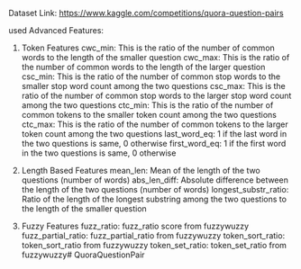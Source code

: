 Dataset Link:
https://www.kaggle.com/competitions/quora-question-pairs

used Advanced Features:

1. Token Features
cwc_min: This is the ratio of the number of common words to the length of the smaller question
cwc_max: This is the ratio of the number of common words to the length of the larger question
csc_min: This is the ratio of the number of common stop words to the smaller stop word count among the two questions
csc_max: This is the ratio of the number of common stop words to the larger stop word count among the two questions
ctc_min: This is the ratio of the number of common tokens to the smaller token count among the two questions
ctc_max: This is the ratio of the number of common tokens to the larger token count among the two questions
last_word_eq: 1 if the last word in the two questions is same, 0 otherwise
first_word_eq: 1 if the first word in the two questions is same, 0 otherwise

3. Length Based Features
mean_len: Mean of the length of the two questions (number of words)
abs_len_diff: Absolute difference between the length of the two questions (number of words)
longest_substr_ratio: Ratio of the length of the longest substring among the two questions to the length of the smaller question

5. Fuzzy Features
fuzz_ratio: fuzz_ratio score from fuzzywuzzy
fuzz_partial_ratio: fuzz_partial_ratio from fuzzywuzzy
token_sort_ratio: token_sort_ratio from fuzzywuzzy
token_set_ratio: token_set_ratio from fuzzywuzzy# QuoraQuestionPair

